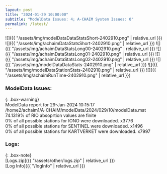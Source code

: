 ```yaml
---
layout: post
title: "2024-01-29 10:00:00"
subtitle: "ModelData Issues: 4; A-CHAIM System Issues: 0"
permalink: /latest/
---
```


![]({{ "/assets/img/modelDataDataStatsShort-2402910.png" | relative_url }})
![]({{ "/assets/img/achaimDataStatsShort-2402910.png" | relative_url }})
![]({{ "/assets/img/achaimDataStatsLong00-2402910.png" | relative_url }})
![]({{ "/assets/img/achaimDataStatsLong01-2402910.png" | relative_url }})
![]({{ "/assets/img/achaimDataStatsLong02-2402910.png" | relative_url }})
![]({{ "/assets/img/modelDataDataStats-2402910.png" | relative_url }})
![]({{ "/assets/img/modelDataStationStats-2402910.png" | relative_url }})
![]({{ "/assets/img/achaimRunTime-2402910.png" | relative_url }})


### ModelData Issues:  
  
{: .box-warning}  
 ModelData report for 29-Jan-2024 10:15:17   
 /home2/achaim1/A-CHAIM/modelData/2024/029/10/modelData.mat   
 74.1319% of RIO absoprtion values are finite   
 0% of all possible stations for IONO were downloaded. x3776   
 0% of all possible stations for SENTINEL were downloaded. x1496   
 0% of all possible stations for KARTVERKET were downloaded. x7997   
  


### Logs:  
  
{: .box-note}  
[Logs.zip]({{ "/assets/other/logs.zip" | relative_url }})  
[Log Info]({{ "/logInfo" | relative_url }})  
